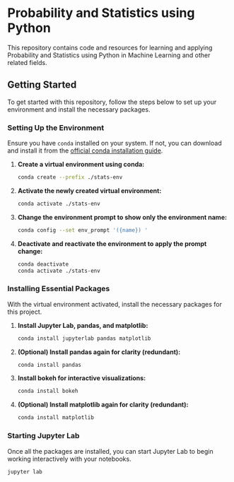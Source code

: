 # **Probability and Statistics using Python**

This repository contains code and resources for learning and applying Probability and Statistics using Python in Machine Learning and other related fields.

## Getting Started

To get started with this repository, follow the steps below to set up your environment and install the necessary packages.

### Setting Up the Environment

Ensure you have `conda` installed on your system. If not, you can download and install it from the [official conda installation guide](https://docs.conda.io/projects/conda/en/latest/user-guide/install/index.html).

1. **Create a virtual environment using conda:**
    ```bash
    conda create --prefix ./stats-env
    ```

2. **Activate the newly created virtual environment:**
    ```bash
    conda activate ./stats-env
    ```

3. **Change the environment prompt to show only the environment name:**
    ```bash
    conda config --set env_prompt '({name}) '
    ```

4. **Deactivate and reactivate the environment to apply the prompt change:**
    ```bash
    conda deactivate
    conda activate ./stats-env
    ```

### Installing Essential Packages

With the virtual environment activated, install the necessary packages for this project.

1. **Install Jupyter Lab, pandas, and matplotlib:**
    ```bash
    conda install jupyterlab pandas matplotlib
    ```

2. **(Optional) Install pandas again for clarity (redundant):**
    ```bash
    conda install pandas
    ```

3. **Install bokeh for interactive visualizations:**
    ```bash
    conda install bokeh
    ```

4. **(Optional) Install matplotlib again for clarity (redundant):**
    ```bash
    conda install matplotlib
    ```

### Starting Jupyter Lab

Once all the packages are installed, you can start Jupyter Lab to begin working interactively with your notebooks.

```bash
jupyter lab
